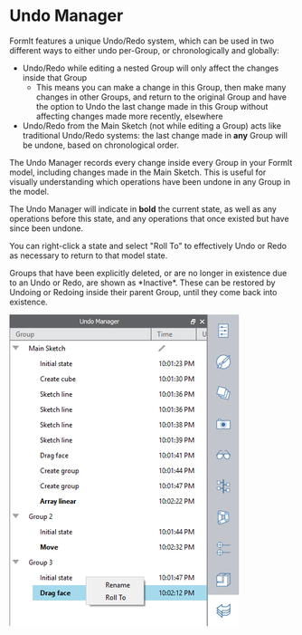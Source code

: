# Undo Manager

FormIt features a unique Undo/Redo system, which can be used in two different ways to either undo per-Group, or chronologically and globally:

* Undo/Redo while editing a nested Group will only affect the changes inside that Group
  * This means you can make a change in this Group, then make many changes in other Groups, and return to the original Group and have the option to Undo the last change made in this Group without affecting changes made more recently, elsewhere
* Undo/Redo from the Main Sketch \(not while editing a Group\) acts like traditional Undo/Redo systems: the last change made in **any** Group will be undone, based on chronological order.

 The Undo Manager records every change inside every Group in your FormIt model, including changes made in the Main Sketch. This is useful for visually understanding which operations have been undone in any Group in the model.

The Undo Manager will indicate in **bold** the current state, as well as any operations before this state, and any operations that once existed but have since been undone.

You can right-click a state and select "Roll To" to effectively Undo or Redo as necessary to return to that model state.

Groups that have been explicitly deleted, or are no longer in existence due to an Undo or Redo, are shown as \*Inactive\*. These can be restored by Undoing or Redoing inside their parent Group, until they come back into existence.

![](../.gitbook/assets/undo_manager.png)

